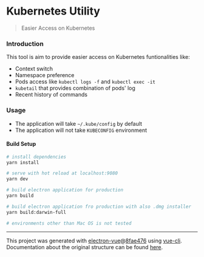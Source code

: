 # Kubernetes Utility

> Easier Access on Kubernetes

### Introduction

This tool is aim to provide easier access on Kubernetes funtionalities like:

- Context switch
- Namespace preference
- Pods access like `kubectl logs -f` and `kubectl exec -it`
- `kubetail` that provides combination of pods' log
- Recent history of commands

### Usage

- The application will take `~/.kube/config` by default
- The application will not take `KUBECONFIG` environment

#### Build Setup

``` bash
# install dependencies
yarn install

# serve with hot reload at localhost:9080
yarn dev

# build electron application for production
yarn build

# build electron application fro production with also .dmg installer
yarn build:darwin-full

# environments other than Mac OS is not tested

```

---

This project was generated with [electron-vue](https://github.com/SimulatedGREG/electron-vue)@[8fae476](https://github.com/SimulatedGREG/electron-vue/tree/8fae4763e9d225d3691b627e83b9e09b56f6c935) using [vue-cli](https://github.com/vuejs/vue-cli). Documentation about the original structure can be found [here](https://simulatedgreg.gitbooks.io/electron-vue/content/index.html).
